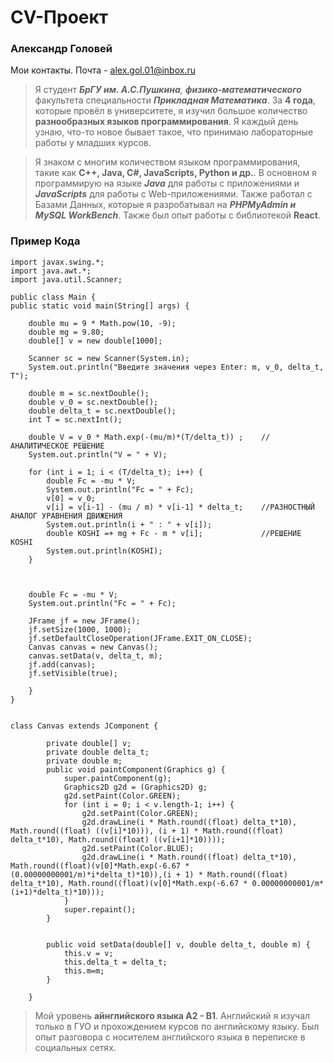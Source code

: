 # CV-Проект
### Александр Головей

Мои контакты. Почта - alex.gol.01@inbox.ru

>Я студент _**БрГУ им. А.С.Пушкина**, **физико-математического**_ факультета специальности _**Прикладная Математика**_.
>За **4 года**, которые провёл в университете, я изучил большое количество __разнообразных языков программирования__.
>Я каждый день узнаю, что-то новое бывает такое, что принимаю лабораторные работы у младших курсов.

>Я знаком с многим количеством языком программирования, такие как **C++, Java, C#, JavaScripts, Python и др.**. В основном я программирую
>на языке _**Java**_ для работы с приложениями и _**JavaScripts**_ для работы с Web-приложениями. Также работал с Базами Данных, которые я разробатывал на _**PHPMyAdmin и MySQL WorkBench**_.
>Также был опыт работы с библиотекой **React**.


### Пример Кода
    import javax.swing.*;
    import java.awt.*;
    import java.util.Scanner;

    public class Main {
    public static void main(String[] args) {

        double mu = 9 * Math.pow(10, -9);
        double mg = 9.80;
        double[] v = new double[1000];

        Scanner sc = new Scanner(System.in);
        System.out.println("Введите значения через Enter: m, v_0, delta_t, T");

        double m = sc.nextDouble();
        double v_0 = sc.nextDouble();
        double delta_t = sc.nextDouble();
        int T = sc.nextInt();

        double V = v_0 * Math.exp(-(mu/m)*(T/delta_t)) ;    //АНАЛИТИЧЕСКОЕ РЕШЕНИЕ
        System.out.println("V = " + V);

        for (int i = 1; i < (T/delta_t); i++) {
            double Fc = -mu * V;
            System.out.println("Fc = " + Fc);
            v[0] = v_0;
            v[i] = v[i-1] - (mu / m) * v[i-1] * delta_t;    //РАЗНОСТНЫЙ АНАЛОГ УРАВНЕНИЯ ДВИЖЕНИЯ
            System.out.println(i + " : " + v[i]);
            double KOSHI =+ mg + Fc - m * v[i];             //РЕШЕНИЕ KOSHI
            System.out.println(KOSHI);
        }



        double Fc = -mu * V;
        System.out.println("Fc = " + Fc);

        JFrame jf = new JFrame();
        jf.setSize(1000, 1000);
        jf.setDefaultCloseOperation(JFrame.EXIT_ON_CLOSE);
        Canvas canvas = new Canvas();
        canvas.setData(v, delta_t, m);
        jf.add(canvas);
        jf.setVisible(true);

        }
    }


    class Canvas extends JComponent {

            private double[] v;
            private double delta_t;
            private double m;
            public void paintComponent(Graphics g) {
                super.paintComponent(g);
                Graphics2D g2d = (Graphics2D) g;
                g2d.setPaint(Color.GREEN);
                for (int i = 0; i < v.length-1; i++) {
                    g2d.setPaint(Color.GREEN);
                    g2d.drawLine(i * Math.round((float) delta_t*10), Math.round((float) ((v[i]*10))), (i + 1) * Math.round((float) delta_t*10), Math.round((float) ((v[i+1]*10))));
                    g2d.setPaint(Color.BLUE);
                    g2d.drawLine(i * Math.round((float) delta_t*10), Math.round((float)(v[0]*Math.exp(-6.67 * (0.00000000001/m)*i*delta_t)*10)),(i + 1) * Math.round((float) delta_t*10), Math.round((float)(v[0]*Math.exp(-6.67 * 0.00000000001/m*(i+1)*delta_t)*10)));
                }
                super.repaint();
            }


            public void setData(double[] v, double delta_t, double m) {
                this.v = v;
                this.delta_t = delta_t;
                this.m=m;
            }

        }


>Мой уровень **айнглийского языка A2 - B1**. Английский я изучал только в ГУО и прохождением курсов по английскому языку.
>Был опыт разговора с носителем английского языка в переписке в социальных сетях.
